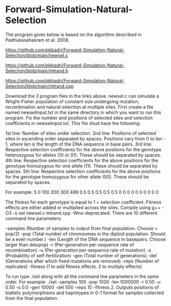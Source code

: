 # Forward-Simulation-Natural-Selection

The program given below is based on the algorithm described in Padhukasahasram et al. 2008.


https://github.com/pkbadri/Forward-Simulation-Natural-Selection/blob/main/newsel.c

https://github.com/pkbadri/Forward-Simulation-Natural-Selection/blob/main/mtrand.h

https://github.com/pkbadri/Forward-Simulation-Natural-Selection/blob/main/mtrand.cpp



Download the 3 program files in the links above. newsel.c can simulate a Wright-Fisher population of constant size undergoing mutation, recombination and natural selection at multiple sites. First create a file named newselinput.txt in the same directory in which you want to run this program. Fix the number and positions of selected sites and selection coefficients in newselinput.txt. This file shud have the following:


1st line: Number of sites under selection.
2nd line: Positions of selected sites in ascending order separated by spaces. Positions vary from 0 to len - 1, where len is the length of the DNA sequence in base pairs.
3rd line: Respective selection coefficients for the above positions for the genotype heterozygous for alleles (10 or 01). These should be separated by spaces.
4th line: Respective selection coefficients for the above positions for the genotype homozygous for one allele (11). These should be separated by spaces.
5th line: Respective selection coefficients for the above positions for the genotype homozygous for other allele (00). These should be separated by spaces.

For example:
5
0 100 200 300 499
0.5 0.5 0.5 0.5 0.5
0 0 0 0 0
0 0 0 0 0

The fitness for each genotype is equal to 1 + selection coefficient. Fitness effects are either added or multiplied across the sites. Compile using g++ -O3 -o sel newsel.c mtrand.cpp -Wno-deprecated. There are 10 different command line parameters:

-samples (Number of samples to output from final population. Choose < pop/2)
-pop (Total number of chromsomes in the diploid population. Should be a even number.)
-len (Length of the DNA sequence in basepairs. Choose larger than del*u*pop)
-r (Per-generation per-sequence rate of recombination)
-u (Per-generation per-sequence rate of mutation)
-s (Probability of self-fertilization)
-gen (Total number of generations)
-del (Generations after which fixed mutations are removed)
-reps (Number of replicates)
-fitness (1 to add fitness effects. 2 to multiply effects)

To run type ./sel along with all the command line parameters in the same order. For example: ./sel -samples 100 -pop 1000 -len 1000000 -r 0.50 -u 0.50 -s 0.0 -gen 10000 -del 500 -reps 10 -fitness 2. Outputs positions of biallelic polymorphisms and haplotypes in 0-1 format for samples collected from the final population.
